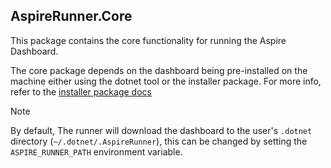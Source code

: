 ﻿## AspireRunner.Core

This package contains the core functionality for running the Aspire Dashboard.

The core package depends on the dashboard being pre-installed on the machine either using the dotnet tool or the
installer package. For more info, refer to the [installer package docs](../AspireRunner.Installer/README.md)

> [!NOTE]
> By default, The runner will download the dashboard to the user's `.dotnet` directory (`~/.dotnet/.AspireRunner`),
> this can be changed by setting the `ASPIRE_RUNNER_PATH` environment variable.
